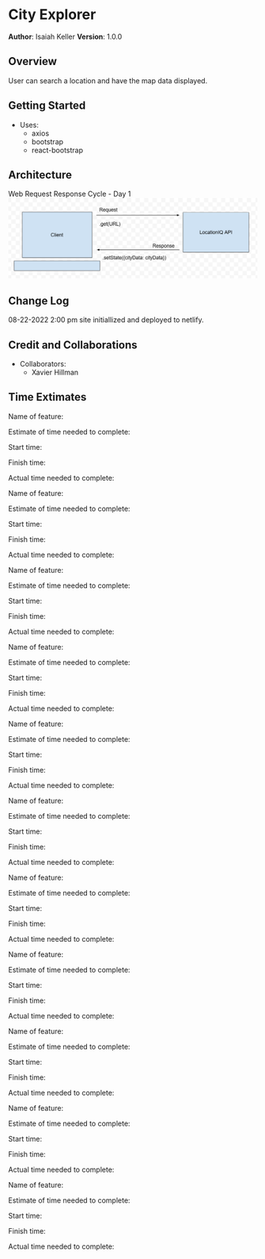 # City Explorer

**Author**: Isaiah Keller
**Version**: 1.0.0 

## Overview
<!-- Provide a high level overview of what this application is and why you are building it, beyond the fact that it's an assignment for this class. (i.e. What's your problem domain?) -->
User can search a location and have the map data displayed.

## Getting Started
<!-- What are the steps that a user must take in order to build this app on their own machine and get it running? -->
- Uses:
    - axios
    - bootstrap
    - react-bootstrap

## Architecture
<!-- Provide a detailed description of the application design. What technologies (languages, libraries, etc) you're using, and any other relevant design information. -->
Web Request Response Cycle - Day 1
![Web Request Response Cycle - 1](src/assets/ce-wrrc-1.png)

## Change Log
<!-- Use this area to document the iterative changes made to your application as each feature is successfully implemented. Use time stamps. Here's an example:

01-01-2001 4:59pm - Application now has a fully-functional express server, with a GET route for the location resource. -->

08-22-2022 2:00 pm site initiallized and deployed to netlify.


## Credit and Collaborations
<!-- Give credit (and a link) to other people or resources that helped you build this application. -->
- Collaborators:
     - Xavier Hillman


## Time Extimates

Name of feature: 

Estimate of time needed to complete: 

Start time: 

Finish time: 

Actual time needed to complete: 


Name of feature: 

Estimate of time needed to complete: 

Start time: 

Finish time: 

Actual time needed to complete: 


Name of feature: 

Estimate of time needed to complete: 

Start time: 

Finish time: 

Actual time needed to complete: 


Name of feature: 

Estimate of time needed to complete: 

Start time: 

Finish time: 

Actual time needed to complete: 


Name of feature: 

Estimate of time needed to complete: 

Start time: 

Finish time: 

Actual time needed to complete: 


Name of feature: 

Estimate of time needed to complete: 

Start time: 

Finish time: 

Actual time needed to complete: 


Name of feature: 

Estimate of time needed to complete: 

Start time: 

Finish time: 

Actual time needed to complete: 


Name of feature: 

Estimate of time needed to complete: 

Start time: 

Finish time: 

Actual time needed to complete: 


Name of feature: 

Estimate of time needed to complete: 

Start time: 

Finish time: 

Actual time needed to complete: 


Name of feature: 

Estimate of time needed to complete: 

Start time: 

Finish time: 

Actual time needed to complete: 


Name of feature: 

Estimate of time needed to complete: 

Start time: 

Finish time: 

Actual time needed to complete: 




